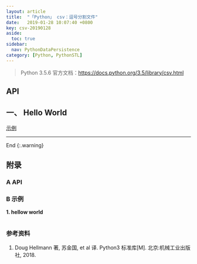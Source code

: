 ```yaml
---
layout: article
title:  "「Python」 csv：逗号分割文件"
date:   2019-01-28 10:07:40 +0800
key: csv-20190128
aside:
  toc: true
sidebar:
  nav: PythonDataPersistence
category: [Python, PythonSTL]
---
```


> Python 3.5.6 官方文档：<https://docs.python.org/3.5/library/csv.html>  

## API

## 一、 Hello World
[示例](#hellow_world)  



-------------------  
 End
{:.warning}  



## 附录
### A API


### B 示例
<span id="hellow_world">**1. hellow world**</span>  


```python

```

### 参考资料
1. Doug Hellmann 著, 苏金国, et al 译. Python3 标准库[M]. 北京:机械工业出版社, 2018.
